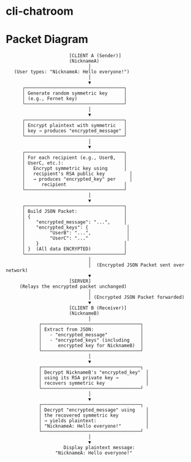 # cli-chatroom
 
# Packet Diagram
                           [CLIENT A (Sender)]
                           (NicknameA)
                                  │
       (User types: "NicknameA: Hello everyone!")
                                  │
                                  ▼
          ┌────────────────────────────────────┐
          │ Generate random symmetric key      │
          │ (e.g., Fernet key)                 │
          └────────────────────────────────────┘
                                  │
                                  ▼
          ┌────────────────────────────────────┐
          │ Encrypt plaintext with symmetric   │
          │ key → produces "encrypted_message" │
          └────────────────────────────────────┘
                                  │
                                  ▼
          ┌────────────────────────────────────┐
          │ For each recipient (e.g., UserB,   │
          │ UserC, etc.):                      │
          │   Encrypt symmetric key using      │
          │   recipient's RSA public key         │
          │   → produces "encrypted_key" per     │
          │      recipient                     │
          └────────────────────────────────────┘
                                  │
                                  ▼
          ┌────────────────────────────────────┐
          │ Build JSON Packet:                 │
          │ {                                  │
          │    "encrypted_message": "...",     │
          │    "encrypted_keys": {              │
          │         "UserB": "...",             │
          │         "UserC": "..."              │
          │    }                               │
          │ }  (All data ENCRYPTED)            │
          └────────────────────────────────────┘
                                  │
                                  │  (Encrypted JSON Packet sent over network)
                                  ▼
                           [SERVER]
         (Relays the encrypted packet unchanged)
                                  │
                                  │ (Encrypted JSON Packet forwarded)
                                  ▼
                           [CLIENT B (Receiver)]
                           (NicknameB)
                                  │
                ┌────────────────────────────────────┐
                │ Extract from JSON:                 │
                │   - "encrypted_message"            │
                │   - "encrypted_keys" (including    │
                │      encrypted key for NicknameB)  │
                └────────────────────────────────────┘
                                  │
                                  ▼
                ┌────────────────────────────────────┐
                │ Decrypt NicknameB's "encrypted_key"  │
                │ using its RSA private key →          │
                │ recovers symmetric key               │
                └────────────────────────────────────┘
                                  │
                                  ▼
                ┌────────────────────────────────────┐
                │ Decrypt "encrypted_message" using    │
                │ the recovered symmetric key          │
                │ → yields plaintext:                  │
                │ "NicknameA: Hello everyone!"         │
                └────────────────────────────────────┘
                                  │
                                  ▼
                         Display plaintext message:
                      "NicknameA: Hello everyone!"
